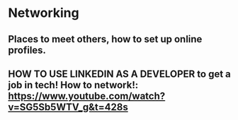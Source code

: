 # Networking
Places to meet others, how to set up online profiles.
---
HOW TO USE LINKEDIN AS A DEVELOPER to get a job in tech! How to network!: https://www.youtube.com/watch?v=SG5Sb5WTV_g&t=428s
---